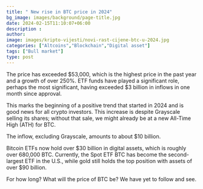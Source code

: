 ```yaml
---
title: " New rise in BTC price in 2024"
bg_image: images/background/page-title.jpg
date: 2024-02-15T11:10:07+06:00
description : 
author: 
image: images/kripto-vijesti/novi-rast-cijene-btc-u-2024.jpg
categories: ["Altcoins","Blockchain","Digital asset"]
tags: ["Bull market"]
type: post
---
```


The price has exceeded $53,000, which is the highest price in the past year and a growth of over 250%. ETF funds have played a significant role, perhaps the most significant, having exceeded $3 billion in inflows in one month since approval.

This marks the beginning of a positive trend that started in 2024 and is good news for all crypto investors. This increase is despite Grayscale selling its shares; without that sale, we might already be at a new All-Time High (ATH) for BTC.

The inflow, excluding Grayscale, amounts to about $10 billion.

Bitcoin ETFs now hold over $30 billion in digital assets, which is roughly over 680,000 BTC.
Currently, the Spot ETF BTC has become the second-largest ETF in the U.S., while gold still holds the top position with assets of over $90 billion.

For how long? What will the price of BTC be? We have yet to follow and see.






